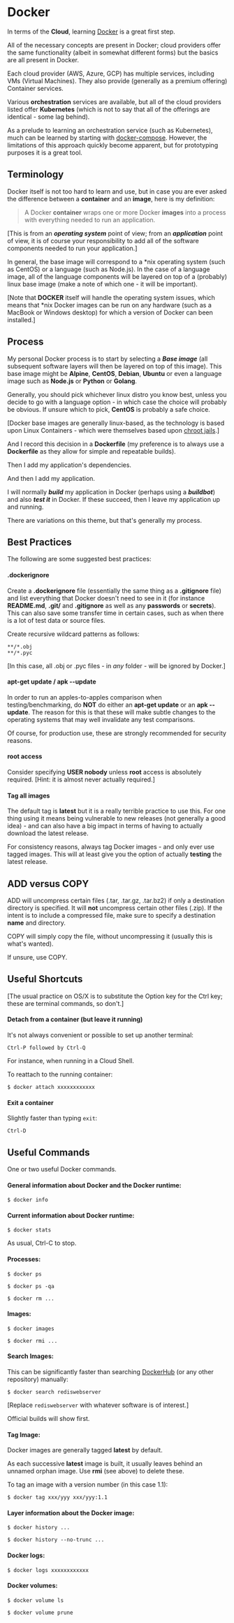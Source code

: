 # Docker

In terms of the __Cloud__, learning [Docker](https://www.docker.com/) is a
great first step.

All of the necessary concepts are present in Docker; cloud providers offer
the same functionality (albeit in somewhat different forms) but the basics
are all present in Docker.

Each cloud provider (AWS, Azure, GCP) has multiple services, including VMs
(Virtual Machines). They also provide (generally as a premium offering)
Container services.

Various __orchestration__ services are available, but all of the cloud providers
listed offer __Kubernetes__ (which is not to say that all of the offerings are
identical - some lag behind).

As a prelude to learning an orchestration service (such as Kubernetes), much
can be learned by starting with [docker-compose](https://docs.docker.com/compose/).
However, the limitations of this approach quickly become apparent, but for
prototyping purposes it is a great tool.

## Terminology

Docker itself is not too hard to learn and use, but in case you are ever asked
the difference between a __container__ and an __image__, here is my definition:

> A Docker __container__ wraps one or more Docker __images__ into a process
> with everything needed to run an application.

[This is from an ___operating system___ point of view; from an ___application___
 point of view, it is of course your responsibility to add all of the software
 components needed to run your application.]

In general, the base image will correspond to a \*nix operating system (such
as CentOS) or a language (such as Node.js). In the case of a language image,
all of the language components will be layered on top of a (probably) linux
base image (make a note of which one - it will be important).

[Note that __DOCKER__ itself will handle the operating system issues, which
 means that \*nix Docker images can be run on any hardware (such as a MacBook
 or Windows desktop) for which a version of Docker can been installed.]

## Process

My personal Docker process is to start by selecting a ___Base image___ (all
subsequent software layers will then be layered on top of this image). This
base image might be __Alpine__, __CentOS__, __Debian__, __Ubuntu__ or even
a language image such as __Node.js__ or __Python__ or __Golang__.

Generally, you should pick whichever linux distro you know best, unless you
decide to go with a language option - in which case the choice will probably
be obvious. If unsure which to pick, __CentOS__ is probably a safe choice.

[Docker base images are generally linux-based, as the technology is based
 upon Linux Containers - which were themselves based upon
 [chroot jails](http://en.wikipedia.org/wiki/Chroot).]

And I record this decision in a __Dockerfile__ (my preference is to always
use a __Dockerfile__ as they allow for simple and repeatable builds).

Then I add my application's dependencies.

And then I add my application.

I will normally ___build___ my application in Docker (perhaps using a
___buildbot___) and also ___test it___ in Docker. If these succeed, then
I leave my application up and running.

There are variations on this theme, but that's generally my process.

## Best Practices

The following are some suggested best practices:

#### .dockerignore

Create a __.dockerignore__ file (essentially the same thing as a __.gitignore__ file)
and list everything that Docker doesn't need to see in it (for instance __README.md__,
__.git/__ and __.gitignore__ as well as any __passwords__ or __secrets__). This can also
save some transfer time in certain cases, such as when there is a lot of test data or
source files.

Create recursive wildcard patterns as follows:

    **/*.obj
    **/*.pyc

[In this case, all .obj or .pyc files - in _any_ folder - will be ignored by Docker.]

#### apt-get update / apk --update

In order to run an apples-to-apples comparison when testing/benchmarking, do __NOT__ do
either an __apt-get update__ or an __apk --update__. The reason for this is that these
will make subtle changes to the operating systems that may well invalidate any test
comparisons.

Of course, for production use, these are strongly recommended for security reasons.

#### root access

Consider specifying __USER nobody__ unless __root__ access is absolutely required.
[Hint: it is almost never actually required.]

#### Tag all images

The default tag is __latest__ but it is a really terrible practice to use this. For one thing
using it means being vulnerable to new releases (not generally a good idea) - and can also
have a big impact in terms of having to actually download the latest release.

For consistency reasons, always tag Docker images - and only ever use tagged images. This will
at least give you the option of actually __testing__ the latest release.

## ADD versus COPY

ADD will uncompress certain files (.tar, .tar.gz, .tar.bz2) if only a destination directory
is specified. It will __not__ uncompress certain other files (.zip). If the intent is to
include a compressed file, make sure to specify a destination __name__ and directory.

COPY will simply copy the file, without uncompressing it (usually this is what's wanted).

If unsure, use COPY.

## Useful Shortcuts

[The usual practice on OS/X is to substitute the Option key for the Ctrl key;
 these are terminal commands, so don't.]

#### Detach from a container (but leave it running)

It's not always convenient or possible to set up another terminal:

	Ctrl-P followed by Ctrl-Q

For instance, when running in a Cloud Shell.

To reattach to the running container:

	$ docker attach xxxxxxxxxxxx

#### Exit a container

Slightly faster than typing `exit`:

	Ctrl-D

## Useful Commands

One or two useful Docker commands.

#### General information about Docker and the Docker runtime:

	$ docker info

#### Current information about Docker runtime:

	$ docker stats

As usual, Ctrl-C to stop.

#### Processes:

	$ docker ps

	$ docker ps -qa

	$ docker rm ...

#### Images:

	$ docker images

	$ docker rmi ...

#### Search Images:

This can be significantly faster than searching [DockerHub](https://hub.docker.com/)
(or any other repository) manually:

	$ docker search rediswebserver

[Replace `rediswebserver` with whatever software is of interest.]

Official builds will show first.

#### Tag Image:

Docker images are generally tagged __latest__ by default.

As each successive __latest__ image is built, it usually leaves behind an unnamed orphan image.
Use __rmi__ (see above) to delete these.

To tag an image with a version number (in this case 1.1):

	$ docker tag xxx/yyy xxx/yyy:1.1

#### Layer information about the Docker image:

	$ docker history ...

	$ docker history --no-trunc ...

#### Docker logs:

	$ docker logs xxxxxxxxxxxx

#### Docker volumes:

	$ docker volume ls

	$ docker volume prune
